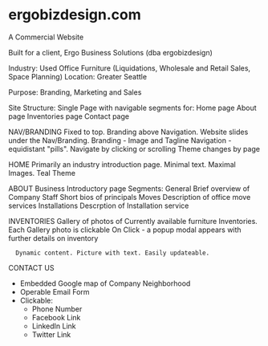 # ergobizdesign.com

A Commercial Website

Built for a client, Ergo Business Solutions (dba ergobizdesign)

Industry: Used Office Furniture (Liquidations, Wholesale and Retail Sales, Space Planning)
Location: Greater Seattle

Purpose: Branding, Marketing and Sales

Site Structure: Single Page with navigable segments for:
    Home page
    About page
    Inventories page
    Contact page
    
NAV/BRANDING
        Fixed to top. Branding above Navigation. Website slides under the Nav/Branding.
        Branding - Image and Tagline
        Navigation - equidistant "pills". Navigate by clicking or scrolling
            Theme changes by page

HOME
    	Primarily an industry introduction page.
    	Minimal text.
    	Maximal Images.
    	Teal Theme
    	
ABOUT
        Business Introductory page
        Segments:
            General
                Brief overview of Company
            Staff
                Short bios of principals
            Moves
                Description of office move services
            Installations
                Descrption of Installation service

INVENTORIES
      Gallery of photos of Currently available furniture Inventories.
      Each Gallery photo is clickable
        On Click - a popup modal appears with further details on inventory
      
      Dynamic content. Picture with text. Easily updateable. 
      
      
CONTACT US
* Embedded Google map of Company Neighborhood
* Operable Email Form
* Clickable:
    * Phone Number
    * Facebook Link
    * LinkedIn Link
    * Twitter Link
